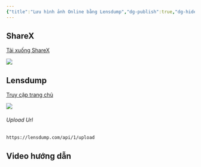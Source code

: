 ```yaml
---
{"title":"Lưu hình ảnh Online bằng Lensdump","dg-publish":true,"dg-hide":true,"member":"VIP","author":null,"language":null,"tags":["shareX","Drive","screenshot","image","online","software"],"permalink":"/iv-tips-and-tricks/luu-hinh-anh-hoac-screenshot-online-bang-lensdump/","hide":true,"dgPassFrontmatter":true}
---
```


## ShareX

[Tải xuống ShareX](https://getsharex.com/)

![](https://i.imgur.com/x7PCECg.png)

## Lensdump

[Truy cập trang chủ](https://lensdump.com/)

![](https://i.imgur.com/Y9uKsNz.png)

###### Upload Url

```
https://lensdump.com/api/1/upload
```


## Video hướng dẫn



